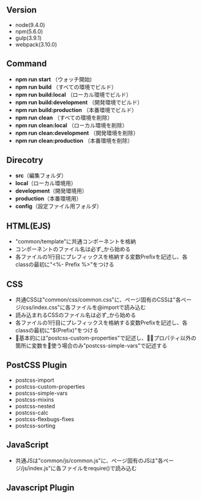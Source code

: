 ## Version
* node(9.4.0)
* npm(5.6.0)
* gulp(3.9.1)
* webpack(3.10.0)

## Command
* **npm run start** （ウォッチ開始)
* **npm run build** （すべての環境でビルド）
* **npm run build:local** （ローカル環境でビルド）
* **npm run build:development** （開発環境でビルド）
* **npm run build:production** （本番環境でビルド）
* **npm run clean** （すべての環境を削除）
* **npm run clean:local** （ローカル環境を削除）
* **npm run clean:development** （開発環境を削除）
* **npm run clean:production** （本番環境を削除）

## Direcotry
* **src**（編集フォルダ）
* **local**（ローカル環境用）
* **development**（開発環境用）
* **production**（本番環境用）
* **config**（設定ファイル用フォルダ）

## HTML(EJS)
* "common/template"に共通コンポーネントを格納
* コンポーネントのファイル名は必ず_から始める
* 各ファイルの1行目にプレフィックスを格納する変数Prefixを記述し、各classの最初に"<%- Prefix %>"をつける

## CSS
* 共通CSSは"common/css/common.css"に、ページ固有のCSSは"各ページ/css/index.css"に各ファイルを@importで読み込む
* 読み込まれるCSSのファイル名は必ず_から始める
* 各ファイルの1行目にプレフィックスを格納する変数Prefixを記述し、各classの最初に"$(Prefix)"をつける
* 基本的には”postcss-custom-properties"で記述し、プロパティ以外の箇所に変数を使う場合のみ"postcss-simple-vars"で記述する

## PostCSS Plugin
* postcss-import
* postcss-custom-properties
* postcss-simple-vars
* postcss-mixins
* postcss-nested
* postcss-calc
* postcss-flexbugs-fixes
* postcss-sorting

## JavaScript
* 共通JSは"common/js/common.js"に、ページ固有のJSは"各ページ/js/index.js"に各ファイルをrequire()で読み込む


## Javascript Plugin